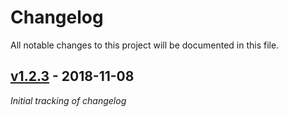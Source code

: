 # Changelog
All notable changes to this project will be documented in this file.

<a name="v1.2.3"></a>
## [v1.2.3](https://github.com/rubensworks/sparqljson-to-tree.js/compare/v1.2.3...v1.2.3) - 2018-11-08

_Initial tracking of changelog_
